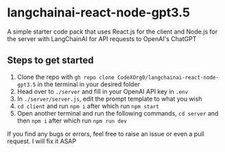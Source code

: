 # langchainai-react-node-gpt3.5
A simple starter code pack that uses React.js for the client and Node.js for the server with LangChainAI for API requests to OpenAI's ChatGPT

## Steps to get started
1. Clone the repo with `gh repo clone CodeXOrg0/langchainai-react-node-gpt3.5` in the terminal in your desired folder
2. Head over to `./server` and fill in your OpenAI API key in `.env`
3. In `./server/server.js`, edit the prompt template to what you wish
4. `cd client` and run `npm i` after which run `npm start`
5. Open another terminal and run the following commands, `cd server` and then `npm i` after which run `npm run dev`

If you find any bugs or errors, feel free to raise an issue or even a pull request. I will fix it ASAP

